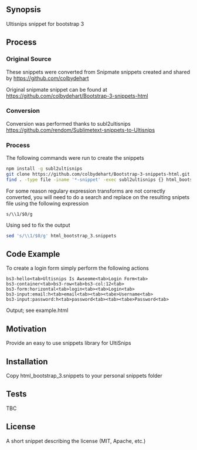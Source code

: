 ## Synopsis

Ultisnips snippet for bootstrap 3

## Process

### Original Source

These snippets were converted from Snipmate snippets created and shared by https://github.com/colbydehart

Original snipmate snippet can be found at https://github.com/colbydehart/Bootstrap-3-snippets-html

### Conversion

Conversion was performed thanks to subl2ultisnips https://github.com/rendom/Sublimetext-snippets-to-Ultisnips

### Process

The following commands were run to create the snippets

```bash
npm install -g subl2ultisnips
git clone https://github.com/colbydehart/Bootstrap-3-snippets-html.git
find . -type file -iname '*-snippet' -exec subl2ultisnips {} html_bootstrap_3.snippets \;
```

For some reason regulary expression transforms are not correctly converted, you will need to do a search and replace on the resulting snipets file using the following expression

```
s/\\1/$0/g
```

Using sed to fix the output

```bash
sed 's/\\1/$0/g' html_bootstrap_3.snippets
```


## Code Example

To create a login form simply perform the following actions

```
bs3-hello<tab>Ultisnips Is Awseome<tab>Login Form<tab>
bs3-container<tab>bs3-row<tab>bs3-col:12<tab>
bs3-form:horizontal<tab>login<tab><tab>Login<tab>
bs3-input:email:h<tab>email<tab><tab><tabe>Username<tab>
bs3-input:password:h<tab>password<tab><tab><tabe>Password<tab>

```

Output; see example.html

## Motivation

Provide an easy to use snippets library for UltiSnips

## Installation

Copy html_bootstrap_3.snippets to your personal snippets folder

## Tests

TBC


## License

A short snippet describing the license (MIT, Apache, etc.)
